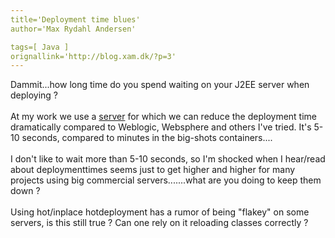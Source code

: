 ```yaml
---
title='Deployment time blues'
author='Max Rydahl Andersen'

tags=[ Java ]
orignallink='http://blog.xam.dk/?p=3'
---
```

<div><p>Dammit...how long time do you spend waiting on your J2EE server when deploying ?<br><br>
At my work we use a <a href="http://www.trifork.com" title="Fast inplace deployment...">server</a> for which we can reduce the deployment time dramatically compared to Weblogic, Websphere and others I've tried. It's 5-10 seconds, compared to minutes in the big-shots containers....<br><br>
I don't like to wait more than 5-10 seconds, so I'm shocked when I hear/read about deploymenttimes seems just to get higher and higher for many projects using big commercial servers.......what are you doing to keep them down ?<br><br>
Using hot/inplace hotdeployment has a rumor of being "flakey" on some servers, is this still true ? Can one rely on it reloading classes correctly ?</p></div>
